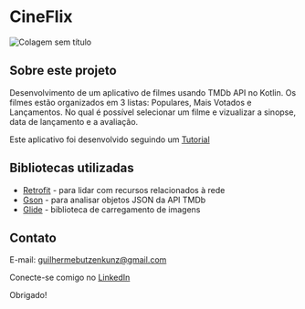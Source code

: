 # CineFlix

![Colagem sem título](https://user-images.githubusercontent.com/54754638/108644681-d3a64780-748e-11eb-8021-1a579b6a86c9.png)

## Sobre este projeto

Desenvolvimento de um aplicativo de filmes usando TMDb API no Kotlin. Os filmes estão organizados em 3 listas: Populares, Mais Votados e Lançamentos.
No qual é possível selecionar um filme e vizualizar a sinopse, data de lançamento e a avaliação.

Este aplicativo foi desenvolvido seguindo um [Tutorial](https://www.arthlimchiu.com/2019/10/02/make-a-movies-app-part-1.html)

## Bibliotecas utilizadas 

<ul>
<li><a href="https://square.github.io/retrofit/">Retrofit</a> - para lidar com recursos relacionados à rede</li>
<li><a href="https://github.com/google/gson">Gson</a> - para analisar objetos JSON da API TMDb</li>
<li><a href="https://github.com/bumptech/glide">Glide</a> - biblioteca de carregamento de imagens</li>
</ul>

## Contato

E-mail: guilhermebutzenkunz@gmail.com

Conecte-se comigo no [LinkedIn](https://www.linkedin.com/in/guilherme-butzen-kunz-026287202/)

Obrigado!
